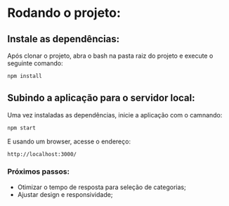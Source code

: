 # Rodando o projeto:
## Instale as dependências:
Após clonar o projeto, abra o bash na pasta raiz do projeto e execute o seguinte comando:
```bash
npm install
```
## Subindo a aplicação para o servidor local:
Uma vez instaladas as dependências, inicie a aplicação com o camnando:
```bash
npm start
```
E usando um browser, acesse o endereço:
```
http://localhost:3000/
```

### Próximos passos:
- Otimizar o tempo de resposta para seleção de categorias;
- Ajustar design e responsividade;